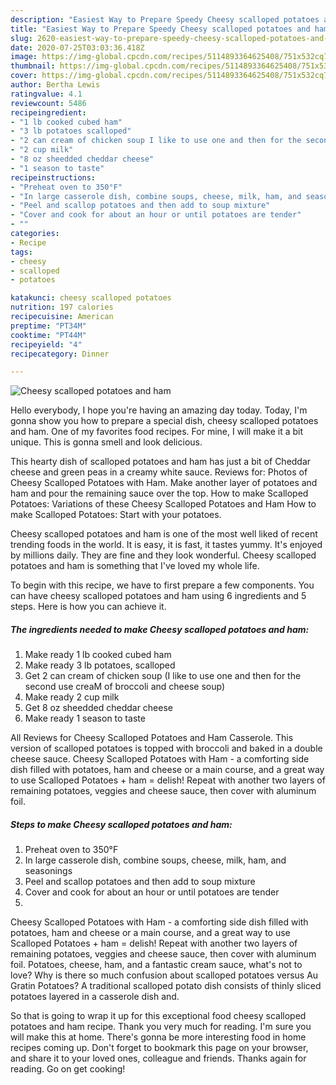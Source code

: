 ```yaml
---
description: "Easiest Way to Prepare Speedy Cheesy scalloped potatoes and ham"
title: "Easiest Way to Prepare Speedy Cheesy scalloped potatoes and ham"
slug: 2620-easiest-way-to-prepare-speedy-cheesy-scalloped-potatoes-and-ham
date: 2020-07-25T03:03:36.418Z
image: https://img-global.cpcdn.com/recipes/5114893364625408/751x532cq70/cheesy-scalloped-potatoes-and-ham-recipe-main-photo.jpg
thumbnail: https://img-global.cpcdn.com/recipes/5114893364625408/751x532cq70/cheesy-scalloped-potatoes-and-ham-recipe-main-photo.jpg
cover: https://img-global.cpcdn.com/recipes/5114893364625408/751x532cq70/cheesy-scalloped-potatoes-and-ham-recipe-main-photo.jpg
author: Bertha Lewis
ratingvalue: 4.1
reviewcount: 5486
recipeingredient:
- "1 lb cooked cubed ham"
- "3 lb potatoes scalloped"
- "2 can cream of chicken soup I like to use one and then for the second use creaM of broccoli and cheese soup"
- "2 cup milk"
- "8 oz sheedded cheddar cheese"
- "1 season to taste"
recipeinstructions:
- "Preheat oven to 350°F"
- "In large casserole dish, combine soups, cheese, milk, ham, and seasonings"
- "Peel and scallop potatoes and then add to soup mixture"
- "Cover and cook for about an hour or until potatoes are tender"
- ""
categories:
- Recipe
tags:
- cheesy
- scalloped
- potatoes

katakunci: cheesy scalloped potatoes 
nutrition: 197 calories
recipecuisine: American
preptime: "PT34M"
cooktime: "PT44M"
recipeyield: "4"
recipecategory: Dinner

---
```



![Cheesy scalloped potatoes and ham](https://img-global.cpcdn.com/recipes/5114893364625408/751x532cq70/cheesy-scalloped-potatoes-and-ham-recipe-main-photo.jpg)

Hello everybody, I hope you're having an amazing day today. Today, I'm gonna show you how to prepare a special dish, cheesy scalloped potatoes and ham. One of my favorites food recipes. For mine, I will make it a bit unique. This is gonna smell and look delicious.

This hearty dish of scalloped potatoes and ham has just a bit of Cheddar cheese and green peas in a creamy white sauce. Reviews for: Photos of Cheesy Scalloped Potatoes with Ham. Make another layer of potatoes and ham and pour the remaining sauce over the top. How to make Scalloped Potatoes: Variations of these Cheesy Scalloped Potatoes and Ham How to make Scalloped Potatoes: Start with your potatoes.

Cheesy scalloped potatoes and ham is one of the most well liked of recent trending foods in the world. It is easy, it is fast, it tastes yummy. It's enjoyed by millions daily. They are fine and they look wonderful. Cheesy scalloped potatoes and ham is something that I've loved my whole life.


To begin with this recipe, we have to first prepare a few components. You can have cheesy scalloped potatoes and ham using 6 ingredients and 5 steps. Here is how you can achieve it.

<!--inarticleads1-->

##### The ingredients needed to make Cheesy scalloped potatoes and ham:

1. Make ready 1 lb cooked cubed ham
1. Make ready 3 lb potatoes, scalloped
1. Get 2 can cream of chicken soup (I like to use one and then for the second use creaM of broccoli and cheese soup)
1. Make ready 2 cup milk
1. Get 8 oz sheedded cheddar cheese
1. Make ready 1 season to taste


All Reviews for Cheesy Scalloped Potatoes and Ham Casserole. This version of scalloped potatoes is topped with broccoli and baked in a double cheese sauce. Cheesy Scalloped Potatoes with Ham - a comforting side dish filled with potatoes, ham and cheese or a main course, and a great way to use Scalloped Potatoes + ham = delish! Repeat with another two layers of remaining potatoes, veggies and cheese sauce, then cover with aluminum foil. 

<!--inarticleads2-->

##### Steps to make Cheesy scalloped potatoes and ham:

1. Preheat oven to 350°F
1. In large casserole dish, combine soups, cheese, milk, ham, and seasonings
1. Peel and scallop potatoes and then add to soup mixture
1. Cover and cook for about an hour or until potatoes are tender
1. 


Cheesy Scalloped Potatoes with Ham - a comforting side dish filled with potatoes, ham and cheese or a main course, and a great way to use Scalloped Potatoes + ham = delish! Repeat with another two layers of remaining potatoes, veggies and cheese sauce, then cover with aluminum foil. Potatoes, cheese, ham, and a fantastic cream sauce, what&#39;s not to love? Why is there so much confusion about scalloped potatoes versus Au Gratin Potatoes? A traditional scalloped potato dish consists of thinly sliced potatoes layered in a casserole dish and. 

So that is going to wrap it up for this exceptional food cheesy scalloped potatoes and ham recipe. Thank you very much for reading. I'm sure you will make this at home. There's gonna be more interesting food in home recipes coming up. Don't forget to bookmark this page on your browser, and share it to your loved ones, colleague and friends. Thanks again for reading. Go on get cooking!
